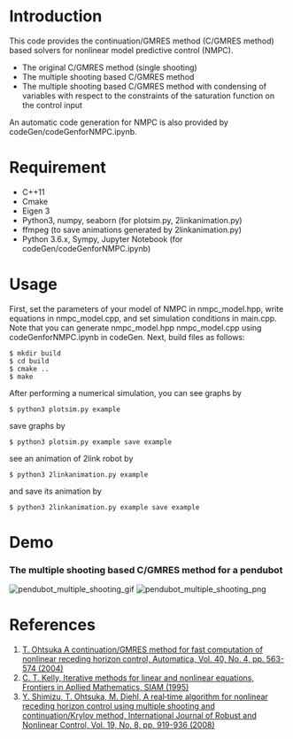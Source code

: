 # Introduction
This code provides the continuation/GMRES method (C/GMRES method) based solvers for nonlinear model predictive control (NMPC). 

- The original C/GMRES method (single shooting)
- The multiple shooting based C/GMRES method
- The multiple shooting based C/GMRES method with condensing of variables with respect to the constraints of the saturation function on the control input

An automatic code generation for NMPC is also provided by codeGen/codeGenforNMPC.ipynb.


# Requirement
- C++11
- Cmake
- Eigen 3
- Python3, numpy, seaborn (for plotsim.py, 2linkanimation.py)
- ffmpeg (to save animations generated by 2linkanimation.py)
- Python 3.6.x, Sympy, Jupyter Notebook (for codeGen/codeGenforNMPC.ipynb)

# Usage
First, set the parameters of your model of NMPC in nmpc_model.hpp, write equations in nmpc_model.cpp, and set simulation conditions in main.cpp. Note that you can generate nmpc_model.hpp nmpc_model.cpp using codeGenforNMPC.ipynb in codeGen. Next, build files as follows:

```
$ mkdir build
$ cd build
$ cmake ..
$ make
```


After performing a numerical simulation, you can see graphs by

```
$ python3 plotsim.py example
```

save graphs by

```
$ python3 plotsim.py example save example
```

see an animation of 2link robot by

```
$ python3 2linkanimation.py example
```

and save its animation by

```
$ python3 2linkanimation.py example save example
```

# Demo
### The multiple shooting based C/GMRES method for a pendubot
![pendubot_multiple_shooting_gif](https://raw.githubusercontent.com/wiki/mayataka/CGMRES/images/fps=20.gif)
![pendubot_multiple_shooting_png](https://raw.github.com/wiki/mayataka/CGMRES/images/pendubot_multiple_shooting.png)


# References
1. [T. Ohtsuka A continuation/GMRES method for fast computation of nonlinear receding horizon control, Automatica, Vol. 40, No. 4, pp. 563-574 (2004)](https://doi.org/10.1016/j.automatica.2003.11.005)
2. [C. T. Kelly, Iterative methods for linear and nonlinear equations, Frontiers in Apllied Mathematics, SIAM (1995)](https://doi.org/10.1137/1.9781611970944)
3. [Y. Shimizu, T. Ohtsuka, M. Diehl, A real‐time algorithm for nonlinear receding horizon control using multiple shooting and continuation/Krylov method, International Journal of Robust and Nonlinear Control, Vol. 19, No. 8, pp. 919-936 (2008)](https://doi.org/10.1002/rnc.1363)